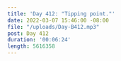 ```yaml
---
title: 'Day 412: "Tipping point."'
date: 2022-03-07 15:46:00 -08:00
file: "/uploads/Day-B412.mp3"
post: Day 412
duration: '00:06:24'
length: 5616358
---
```



